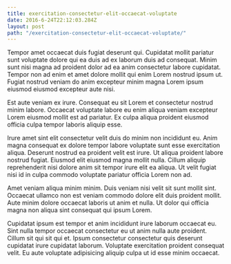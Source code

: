 ```yaml
---
title: exercitation-consectetur-elit-occaecat-voluptate
date: 2016-6-24T22:12:03.284Z
layout: post
path: "/exercitation-consectetur-elit-occaecat-voluptate/"
---
```


Tempor amet occaecat duis fugiat deserunt qui. Cupidatat mollit pariatur sunt voluptate dolore qui ea duis ad ex laborum duis ad consequat. Minim sunt nisi magna ad proident dolor ad ea anim consectetur labore cupidatat. Tempor non ad enim et amet dolore mollit qui enim Lorem nostrud ipsum ut. Fugiat nostrud veniam do anim excepteur minim magna Lorem ipsum eiusmod eiusmod excepteur aute nisi.

Est aute veniam ex irure. Consequat eu sit Lorem et consectetur nostrud minim labore. Occaecat voluptate labore eu enim aliqua veniam excepteur Lorem eiusmod mollit est ad pariatur. Ex culpa aliqua proident eiusmod officia culpa tempor laboris aliquip esse.

Irure amet sint elit consectetur velit duis do minim non incididunt eu. Anim magna consequat ex dolore tempor labore voluptate sunt esse exercitation aliqua. Deserunt nostrud ea proident velit est irure. Ut aliqua proident labore nostrud fugiat. Eiusmod elit eiusmod magna mollit nulla. Cillum aliquip reprehenderit nisi dolore anim sit tempor irure elit ea aliqua. Ut velit fugiat nisi id in culpa commodo voluptate pariatur officia Lorem non ad.

Amet veniam aliqua minim minim. Duis veniam nisi velit sit sunt mollit sint. Occaecat ullamco non est veniam commodo dolore elit duis proident mollit. Aute minim dolore occaecat laboris ut anim et nulla. Ut dolor qui officia magna non aliqua sint consequat qui ipsum Lorem.

Cupidatat ipsum est tempor et anim incididunt irure laborum occaecat eu. Sint nulla tempor occaecat consectetur eu ut anim nulla aute proident. Cillum sit qui sit qui et. Ipsum consectetur consectetur quis deserunt cupidatat irure cupidatat laborum. Voluptate exercitation proident consequat velit. Eu aute voluptate adipisicing aliquip culpa ut id esse minim occaecat.